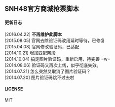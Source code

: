 ## SNH48官方商城抢票脚本

#### 更新日志

[2016.04.22] **不再维护此脚本**  
[2015.08.05] 官网去除验证码改用延时等待，已修复  
[2015.04.08] 官网修改验证码，已适配  
[2014.10.21] 增加匹配网段  
[2014.10.04] 搞定图片验证码，重新启用，待完善 =w=  
[2014.08.06] 验证码又再次上线，似乎彻底失效。  
[2014.07.21] 怎么突然又取消了图片验证码？  
[2014.07.20] 图片验证码跳不过去啦

#### LICENSE

MIT
